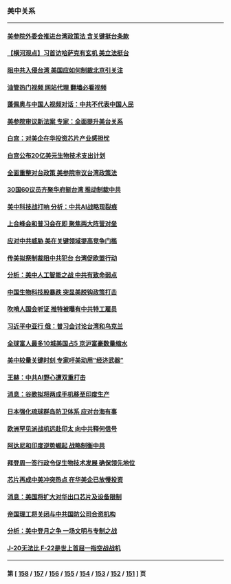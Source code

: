 ### 美中关系
---
#### [美参院外委会推进台湾政策法 含关键挺台条款](../../pages/nf1412576/n13825205.md?09151645) 
#### [【横河观点】习首访哈萨克有玄机 美立法挺台](../../pages/nf1412576/n13825189.md?09151645) 
#### [阻中共入侵台湾 美国应如何制裁北京引关注](../../pages/nf1412576/n13825165.md?09151645) 
#### [油管热门视频 网站代理 翻墙必看视频](http://209.222.30.114:81/youtube.html?09151645)
#### [蓬佩奥与中国人视频对话：中共不代表中国人民](../../pages/nf1412576/n13825094.md?09151645) 
#### [美参院审议新法案 专家：全面提升美台关系](../../pages/nf1412576/n13824868.md?09151645) 
#### [白宫：对美企在华投资芯片产业感担忧](../../pages/nf1412576/n13825122.md?09151645) 
#### [白宫公布20亿美元生物技术支出计划](../../pages/nf1412576/n13825109.md?09151645) 
#### [全面重整对台政策 美参院审议台湾政策法](../../pages/nf1412576/n13825005.md?09151645) 
#### [30国60议员齐聚华府挺台湾 推动制裁中共](../../pages/nf1412576/n13824722.md?09151645) 
#### [美中科技战打响 分析：中共AI战略现裂痕](../../pages/nf1412576/n13824356.md?09151645) 
#### [上合峰会和普习会在即 聚焦两大阵营对垒](../../pages/nf1412576/n13824392.md?09151645) 
#### [应对中共威胁 美在关键领域提高竞争门槛](../../pages/nf1412576/n13824368.md?09151645) 
#### [传美拟祭制裁阻中共犯台 台湾促欧盟行动](../../pages/nf1412576/n13824369.md?09151645) 
#### [分析：美中人工智能之战 中共有致命弱点](../../pages/nf1412576/n13824391.md?09151645) 
#### [中国生物科技股暴跌 突显美脱钩政策打击](../../pages/nf1412576/n13824275.md?09151645) 
#### [吹哨人国会听证 推特被曝有中共特工雇员](../../pages/nf1412576/n13824276.md?09151645) 
#### [习近平中亚行 俄：普习会讨论台湾和乌克兰](../../pages/nf1412576/n13824173.md?09151645) 
#### [全球富人最多10城美国占5 京沪富豪数量缩水](../../pages/nf1412576/n13824278.md?09151645) 
#### [美中较量关键时刻 专家吁美动用“经济武器”](../../pages/nf1412576/n13824055.md?09151645) 
#### [王赫：中共AI野心遭双重打击](../../pages/nf1412576/n13823910.md?09151645) 
#### [消息：谷歌拟将两成手机移至印度生产](../../pages/nf1412576/n13823907.md?09151645) 
#### [日本强化琉球群岛防卫体系 应对台海有事](../../pages/nf1412576/n13823710.md?09151645) 
#### [欧洲罕见派战机远赴印太 向中共释何信号](../../pages/nf1412576/n13823532.md?09151645) 
#### [阿达尼和印度逆势崛起 战略制衡中共](../../pages/nf1412576/n13823566.md?09151645) 
#### [拜登周一签行政令促生物技术发展 确保领先地位](../../pages/nf1412576/n13823369.md?09151645) 
#### [芯片再成中美冲突热点 在华美企已放慢投资](../../pages/nf1412576/n13823433.md?09151645) 
#### [消息：美国将扩大对华出口芯片及设备限制](../../pages/nf1412576/n13822921.md?09151645) 
#### [帝国理工将关闭与中共国防公司合资机构](../../pages/nf1412576/n13822785.md?09151645) 
#### [分析：美中登月之争 一场文明与专制之战](../../pages/nf1412576/n13819724.md?09151645) 
#### [J-20无法比 F-22是世上首屈一指空战战机](../../pages/nf1412576/n13819734.md?09151645) 

---
#### 第 [ [158](./158.md?09151645) / [157](./157.md?09151645) / [156](./156.md?09151645) / [155](./155.md?09151645) / [154](./154.md?09151645) / [153](./153.md?09151645) / [152](./152.md?09151645) / [151](./151.md?09151645) ] 页
